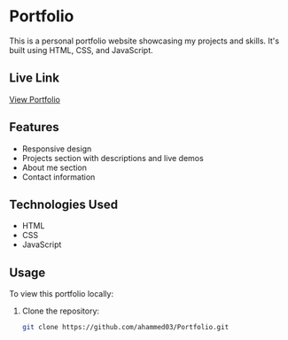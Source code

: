 # Portfolio

This is a personal portfolio website showcasing my projects and skills. It's built using HTML, CSS, and JavaScript.

## Live Link

[View Portfolio](https://ahammed03.github.io/Portfolio/Portfolio/index.html)

## Features

- Responsive design
- Projects section with descriptions and live demos
- About me section
- Contact information

## Technologies Used

- HTML
- CSS
- JavaScript

## Usage

To view this portfolio locally:

1. Clone the repository:

   ```bash
   git clone https://github.com/ahammed03/Portfolio.git
